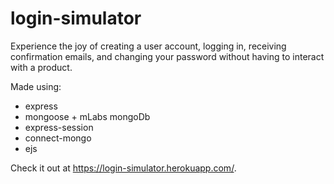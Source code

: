 # login-simulator
Experience the joy of creating a user account, logging in, receiving confirmation emails, and changing your password without having to interact with a product.

Made using:
- express
- mongoose + mLabs mongoDb
- express-session
- connect-mongo
- ejs

Check it out at <a href='https://login-simulator.herokuapp.com/'>https://login-simulator.herokuapp.com/</a>.